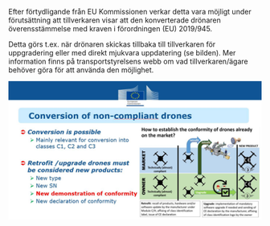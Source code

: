 Efter förtydligande från EU Kommissionen verkar detta vara möjligt under förutsättning att tillverkaren visar att den konverterade drönaren överensstämmelse med kraven i förordningen (EU) 2019/945. 

Detta görs t.ex. när drönaren skickas tillbaka till tillverkaren för uppgradering eller med direkt mjukvara uppdatering (se bilden). Mer information finns på transportstyrelsens webb om vad tillverkaren/ägare behöver göra för att använda den möjlighet.

![](./images/conversion.jpg)
